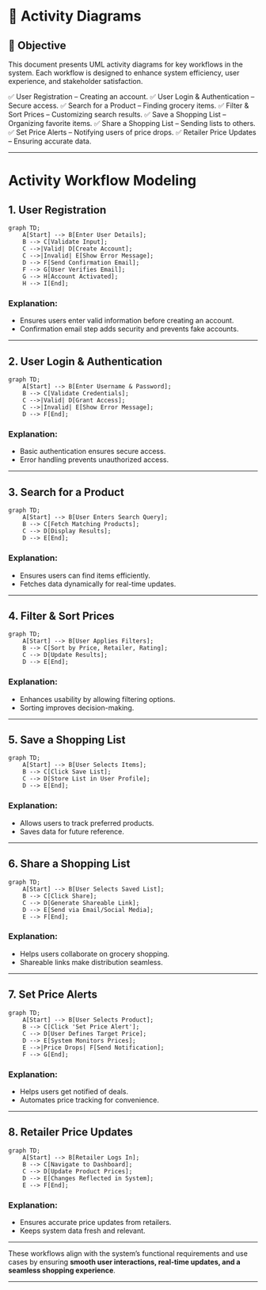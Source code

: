 # 📌 Activity Diagrams

## 🎯 Objective
This document presents UML activity diagrams for key workflows in the system. Each workflow is designed to enhance system efficiency, user experience, and stakeholder satisfaction.


✅ User Registration – Creating an account.
✅ User Login & Authentication – Secure access.
✅ Search for a Product – Finding grocery items.
✅ Filter & Sort Prices – Customizing search results.
✅ Save a Shopping List – Organizing favorite items.
✅ Share a Shopping List – Sending lists to others.
✅ Set Price Alerts – Notifying users of price drops.
✅ Retailer Price Updates – Ensuring accurate data.

---
# Activity Workflow Modeling

## 1. User Registration

```mermaid
graph TD;
    A[Start] --> B[Enter User Details];
    B --> C[Validate Input];
    C -->|Valid| D[Create Account];
    C -->|Invalid| E[Show Error Message];
    D --> F[Send Confirmation Email];
    F --> G[User Verifies Email];
    G --> H[Account Activated];
    H --> I[End];
```

### Explanation:
- Ensures users enter valid information before creating an account.
- Confirmation email step adds security and prevents fake accounts.

---

## 2. User Login & Authentication

```mermaid
graph TD;
    A[Start] --> B[Enter Username & Password];
    B --> C[Validate Credentials];
    C -->|Valid| D[Grant Access];
    C -->|Invalid| E[Show Error Message];
    D --> F[End];
```

### Explanation:
- Basic authentication ensures secure access.
- Error handling prevents unauthorized access.

---

## 3. Search for a Product

```mermaid
graph TD;
    A[Start] --> B[User Enters Search Query];
    B --> C[Fetch Matching Products];
    C --> D[Display Results];
    D --> E[End];
```

### Explanation:
- Ensures users can find items efficiently.
- Fetches data dynamically for real-time updates.

---

## 4. Filter & Sort Prices

```mermaid
graph TD;
    A[Start] --> B[User Applies Filters];
    B --> C[Sort by Price, Retailer, Rating];
    C --> D[Update Results];
    D --> E[End];
```

### Explanation:
- Enhances usability by allowing filtering options.
- Sorting improves decision-making.

---

## 5. Save a Shopping List

```mermaid
graph TD;
    A[Start] --> B[User Selects Items];
    B --> C[Click Save List];
    C --> D[Store List in User Profile];
    D --> E[End];
```

### Explanation:
- Allows users to track preferred products.
- Saves data for future reference.

---

## 6. Share a Shopping List

```mermaid
graph TD;
    A[Start] --> B[User Selects Saved List];
    B --> C[Click Share];
    C --> D[Generate Shareable Link];
    D --> E[Send via Email/Social Media];
    E --> F[End];
```

### Explanation:
- Helps users collaborate on grocery shopping.
- Shareable links make distribution seamless.

---

## 7. Set Price Alerts

```mermaid
graph TD;
    A[Start] --> B[User Selects Product];
    B --> C[Click 'Set Price Alert'];
    C --> D[User Defines Target Price];
    D --> E[System Monitors Prices];
    E -->|Price Drops| F[Send Notification];
    F --> G[End];
```

### Explanation:
- Helps users get notified of deals.
- Automates price tracking for convenience.

---

## 8. Retailer Price Updates

```mermaid
graph TD;
    A[Start] --> B[Retailer Logs In];
    B --> C[Navigate to Dashboard];
    C --> D[Update Product Prices];
    D --> E[Changes Reflected in System];
    E --> F[End];
```

### Explanation:
- Ensures accurate price updates from retailers.
- Keeps system data fresh and relevant.

---

These workflows align with the system’s functional requirements and use cases by ensuring **smooth user interactions, real-time updates, and a seamless shopping experience**.

---